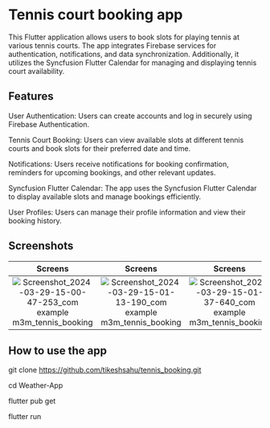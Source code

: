 # Tennis court booking app

This Flutter application allows users to book slots for playing tennis at various tennis courts. The app integrates Firebase services for authentication, notifications, and data synchronization. Additionally, it utilizes the Syncfusion Flutter Calendar for managing and displaying tennis court availability.

## Features
User Authentication: Users can create accounts and log in securely using Firebase Authentication.

Tennis Court Booking: Users can view available slots at different tennis courts and book slots for their preferred date and time.

Notifications: Users receive notifications for booking confirmation, reminders for upcoming bookings, and other relevant updates.

Syncfusion Flutter Calendar: The app uses the Syncfusion Flutter Calendar to display available slots and manage bookings efficiently.

User Profiles: Users can manage their profile information and view their booking history.

## Screenshots
Screens                                                                                                                                                                  |  Screens                                                                                                                                                                |  Screens                                                                                                                                                                | Screens
:-----------------------------------------------------------------------------------------------------------------------------------------------------------------------:|:-----------------------------------------------------------------------------------------------------------------------------------------------------------------------:|:-----------------------------------------------------------------------------------------------------------------------------------------------------------------------:|:-----------------------------------------------------------------------------------------------------------------------------------------------------------------------:
![Screenshot_2024-03-29-15-00-47-253_com example m3m_tennis_booking](https://github.com/tikeshsahu/tennis_booking/assets/94992894/b6c06228-38b1-49f3-9001-b8e43619be64)  |  ![Screenshot_2024-03-29-15-01-13-190_com example m3m_tennis_booking](https://github.com/tikeshsahu/tennis_booking/assets/94992894/e101b50e-91ab-476f-9dfc-c52c008f616d) | ![Screenshot_2024-03-29-15-01-37-640_com example m3m_tennis_booking](https://github.com/tikeshsahu/tennis_booking/assets/94992894/df428f9d-6260-4c88-bcde-0754ed176ba7)  |  ![Screenshot_2024-03-29-15-02-17-341_com example m3m_tennis_booking](https://github.com/tikeshsahu/tennis_booking/assets/94992894/feaa8255-6ed8-4acb-a2a6-d76515888817)


## How to use the app

git clone https://github.com/tikeshsahu/tennis_booking.git

cd Weather-App

flutter pub get

flutter run




